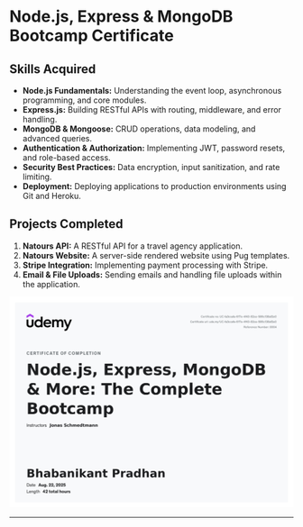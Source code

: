# Node.js, Express & MongoDB Bootcamp Certificate




## Skills Acquired

- **Node.js Fundamentals:** Understanding the event loop, asynchronous programming, and core modules.
- **Express.js:** Building RESTful APIs with routing, middleware, and error handling.
- **MongoDB & Mongoose:** CRUD operations, data modeling, and advanced queries.
- **Authentication & Authorization:** Implementing JWT, password resets, and role-based access.
- **Security Best Practices:** Data encryption, input sanitization, and rate limiting.
- **Deployment:** Deploying applications to production environments using Git and Heroku.

## Projects Completed

1. **Natours API:** A RESTful API for a travel agency application.
2. **Natours Website:** A server-side rendered website using Pug templates.
3. **Stripe Integration:** Implementing payment processing with Stripe.
4. **Email & File Uploads:** Sending emails and handling file uploads within the application.

![Node.js Certificate](/nodejs_certificate.jpg)


---

 
